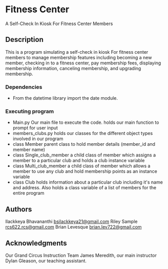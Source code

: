 # Fitness Center

A Self-Check In Kiosk For Fitness Center Members

## Description

This is a program simulating a self-check in kiosk For fitness center members to manage membership features including becoming a new member, checking in to a fitness center, pay membership fees, displaying membership information, canceling membership, and upgrading membership.

### Dependencies

* From the datetime library import the date module.

### Executing program

* Main.py
  Our main file to execute the code. holds our main function to prompt for user input
* members_clubs.py
  holds our classes for the different object types involved in our program
* class Member
  parent class to hold member details (member_id and member name)
* class Single_club_member
  a child class of member which assigns a member to a particular club and holds a club instance variable
* class Multi_club_member
  a child class of member which allows a member to use any club and hold membership points as an instance variable
* class Club
  holds information about a particular club including it's name and address. Also holds a class variable of a list of members for the entire 
  program

  

## Authors

Ilackkeya Bhavananthi bsilackkeya21@gmail.com
Riley Sample rcs622.rcs@gmail.com
Brian Levesque brian.lev722@gmail.com

## Acknowledgments
Our Grand Circus Instruction Team 
James Meredith, our main instructor
Dylan Gleason, our teaching assistant.
